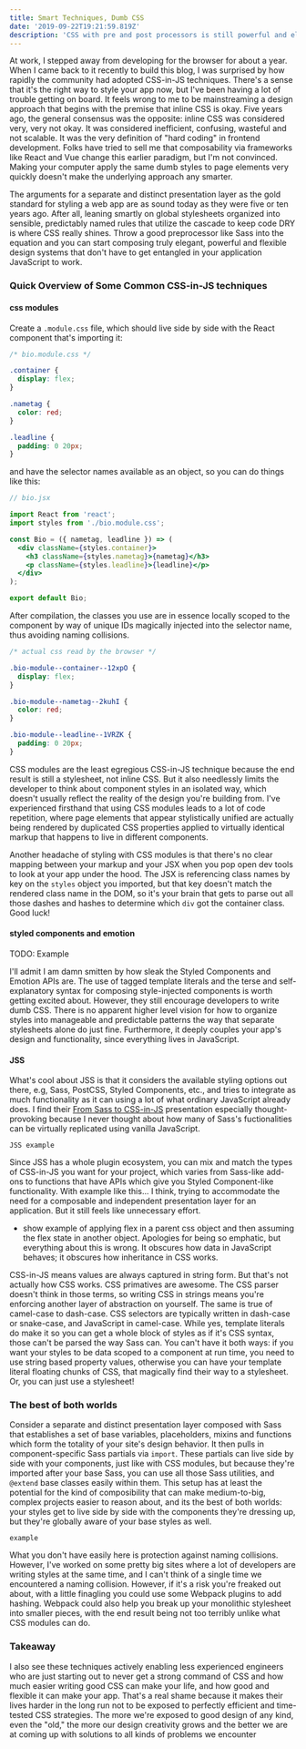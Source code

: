 ```yaml
---
title: Smart Techniques, Dumb CSS
date: '2019-09-22T19:21:59.819Z'
description: 'CSS with pre and post processors is still powerful and elegant in the global scope. Its okay not to jam your styles into components with JavaScript'
---
```


At work, I stepped away from developing for the browser for about a year. When I came back to it recently to build this blog, I was surprised by how rapidly the community had adopted CSS-in-JS techniques. There's a sense that it's the right way to style your app now, but I've been having a lot of trouble getting on board. It feels wrong to me to be mainstreaming a design approach that begins with the premise that inline CSS is okay. Five years ago, the general consensus was the opposite: inline CSS was considered very, very not okay. It was considered inefficient, confusing, wasteful and not scalable. It was the very definition of "hard coding" in frontend development. Folks have tried to sell me that composability via frameworks like React and Vue change this earlier paradigm, but I'm not convinced. Making your computer apply the same dumb styles to page elements very quickly doesn't make the underlying approach any smarter.

The arguments for a separate and distinct presentation layer as the gold standard for styling a web app are as sound today as they were five or ten years ago. After all, leaning smartly on global stylesheets organized into sensible, predictably named rules that utilize the cascade to keep code DRY is where CSS really shines. Throw a good preprocessor like Sass into the equation and you can start composing truly elegant, powerful and flexible design systems that don't have to get entangled in your application JavaScript to work.

### Quick Overview of Some Common CSS-in-JS techniques

<h4 class="blog-subtitle uppercase bold">css modules</h4>

Create a `.module.css` file, which should live side by side with the React component that's importing it:

```css
/* bio.module.css */

.container {
  display: flex;
}

.nametag {
  color: red;
}

.leadline {
  padding: 0 20px;
}
```

and have the selector names available as an object, so you can do things like this:

```jsx
// bio.jsx

import React from 'react';
import styles from './bio.module.css';

const Bio = ({ nametag, leadline }) => (
  <div className={styles.container}>
    <h3 className={styles.nametag}>{nametag}</h3>
    <p className={styles.leadline}>{leadline}</p>
  </div>
);

export default Bio;
```

After compilation, the classes you use are in essence locally scoped to the component by way of unique IDs magically injected into the selector name, thus avoiding naming collisions.

```css
/* actual css read by the browser */

.bio-module--container--12xpO {
  display: flex;
}

.bio-module--nametag--2kuhI {
  color: red;
}

.bio-module--leadline--1VRZK {
  padding: 0 20px;
}
```

CSS modules are the least egregious CSS-in-JS technique because the end result is still a stylesheet, not inline CSS. But it also needlessly limits the developer to think about component styles in an isolated way, which doesn't usually reflect the reality of the design you're building from. I've experienced firsthand that using CSS modules leads to a lot of code repetition, where page elements that appear stylistically unified are actually being rendered by duplicated CSS properties applied to virtually identical markup that happens to live in different components.

Another headache of styling with CSS modules is that there's no clear mapping between your markup and your JSX when you pop open dev tools to look at your app under the hood. The JSX is referencing class names by key on the `styles` object you imported, but that key doesn't match the rendered class name in the DOM, so it's your brain that gets to parse out all those dashes and hashes to determine which `div` got the container class. Good luck!

<h4 class="blog-subtitle uppercase bold">styled components and emotion</h4>

TODO: Example

I'll admit I am damn smitten by how sleak the Styled Components and Emotion APIs are. The use of tagged template literals and the terse and self-explanatory syntax for composing style-injected components is worth getting excited about. However, they still encourage developers to write dumb CSS. There is no apparent higher level vision for how to organize styles into manageable and predictable patterns the way that separate stylesheets alone do just fine. Furthermore, it deeply couples your app's design and functionality, since everything lives in JavaScript.

<h4 class="blog-subtitle uppercase bold">JSS</h4>

What's cool about JSS is that it considers the available styling options out there, e.g, Sass, PostCSS, Styled Components, etc., and tries to integrate as much functionality as it can using a lot of what ordinary JavaScript already does. I find their <a href="https://cssinjs.org/from-sass-to-cssinjs" target=_blank>From Sass to CSS-in-JS</a> presentation especially thought-provoking because I never thought about how many of Sass's fuctionalities can be virtually replicated using vanilla JavaScript.

```
JSS example
```

Since JSS has a whole plugin ecosystem, you can mix and match the types of CSS-in-JS you want for your project, which varies from Sass-like add-ons to functions that have APIs which give you Styled Component-like functionality. With example like this... I think, trying to accommodate the need for a composable and independent presentation layer for an application. But it still feels like unnecessary effort.

- show example of applying flex in a parent css object and then assuming the flex state in another object. Apologies for being so emphatic, but everything about this is wrong. It obscures how data in JavaScript behaves; it obscures how inheritance in CSS works.

CSS-in-JS means values are always captured in string form. But that's not actually how CSS works. CSS primatives are awesome. The CSS parser doesn't think in those terms, so writing CSS in strings means you're enforcing another layer of abstraction on yourself. The same is true of camel-case to dash-case. CSS selectors are typically written in dash-case or snake-case, and JavaScript in camel-case. While yes, template literals do make it so you can get a whole block of styles as if it's CSS syntax, those can't be parsed the way Sass can. You can't have it both ways: if you want your styles to be data scoped to a component at run time, you need to use string based property values, otherwise you can have your template literal floating chunks of CSS, that magically find their way to a stylesheet. Or, you can just use a stylesheet!

### The best of both worlds

Consider a separate and distinct presentation layer composed with Sass that establishes a set of base variables, placeholders, mixins and functions which form the totality of your site's design behavior. It then pulls in component-specific Sass partials via `import`. These partials can live side by side with your components, just like with CSS modules, but because they're imported after your base Sass, you can use all those Sass utilities, and `@extend` base classes easily within them. This setup has at least the potential for the kind of composibility that can make medium-to-big, complex projects easier to reason about, and its the best of both worlds: your styles get to live side by side with the components they're dressing up, but they're globally aware of your base styles as well.

```
example
```

What you don't have easily here is protection against naming collisions. However, I've worked on some pretty big sites where a lot of developers are writing styles at the same time, and I can't think of a single time we encountered a naming collision. However, if it's a risk you're freaked out about, with a little finagling you could use some Webpack plugins to add hashing. Webpack could also help you break up your monolithic stylesheet into smaller pieces, with the end result being not too terribly unlike what CSS modules can do.

### Takeaway

I also see these techniques actively enabling less experienced engineers who are just starting out to never get a strong command of CSS and how much easier writing good CSS can make your life, and how good and flexible it can make your app. That's a real shame because it makes their lives harder in the long run not to be exposed to perfectly efficient and time-tested CSS strategies. The more we're exposed to good design of any kind, even the "old," the more our design creativity grows and the better we are at coming up with solutions to all kinds of problems we encounter

